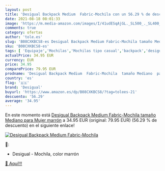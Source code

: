 ```yaml
---
layout: post
title: 'Desigual Backpack Medium  Fabric-Mochila con un 56.29 % de descuento'
date: 2021-08-18 08:01:33
image: 'https://m.media-amazon.com/images/I/41udESqAjGL._SL500_._SL400_.jpg'
comments: true
category: ofertas
author: 'tole.es'
slug: 'B08CXKBCS8-es Desigual Backpack Medium Fabric-Mochila tamaño Mediano...'
sku: 'B08CXKBCS8-es'
tags: [ 'Equipaje','Mochilas','Mochilas tipo casual','backpack','desigual', ]
actualPrice: 34.95 EUR
currency: EUR
price: 34.95
comparePrice: 79.95 EUR
prodname: 'Desigual Backpack Medium  Fabric-Mochila  tamaño Mediano  para Mujer  marrón'
country: 'es'
flag: '🇪🇸'
brand: 'Desigual'
buyurl: 'https://www.amazon.es/dp/B08CXKBCS8/?tag=tolees-21'
descuento: '56.29'
average: '34.95'
---
```


En este momento está [Desigual Backpack Medium  Fabric-Mochila  tamaño Mediano  para Mujer  marrón](https://www.amazon.es/dp/B08CXKBCS8/?tag=tolees-21) a 34.95 EUR (original: 79.95 EUR) (56.29 %  de descuento) en el siguiente enlace!

[![Desigual Backpack Medium  Fabric-Mochila](https://m.media-amazon.com/images/I/41udESqAjGL._SL500_._SL400_.jpg)](https://www.amazon.es/dp/B08CXKBCS8/?tag=tolees-21)

🔎:

- Desigual - Mochila, color marrón

[🛒 Aquí!!!](https://www.amazon.es/dp/B08CXKBCS8/?tag=tolees-21)
